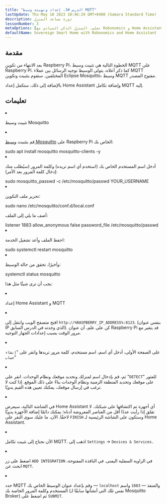 ```yaml
---
title: "الدرس #3، إعداد وتهيئة وسيط MQTT"
lastUpdate: Thu May 18 2023 10:46:29 GMT+0400 (Samara Standard Time)
description: دورة مساعد المنزل
lessonNumber: 3
metaOptions: [تعلم، المنزل الذكي السيادي مع Robonomics و Home Assistant]
defaultName: Sovereign Smart Home with Robonomics and Home Assistant
---
```


## مقدمة

بعد الانتهاء من تكوين Raspberry Pi، الخطوة التالية هي تثبيت وسيط MQTT على Raspberry Pi. كما ذكر أعلاه، يتولى الوسيط توجيه الرسائل بين عملاء MQTT المختلفين. ستقوم بتثبيت وتكوين Eclipse Mosquitto، وسيط MQTT مفتوح المصدر.

<LessonImages src="smart-house-course/lesson-3-1.jpg" alt="scheme" imageClasses="mb"/>

بالإضافة إلى ذلك، ستكمل إعداد Home Assistant وإضافة تكامل MQTT إليه.

## تعليمات

<List type="numbers">

<li>


تثبيت وسيط Mosquitto

<List>
<li>

قم بتثبيت [وسيط Mosquitto](https://mosquitto.org/) على Raspberry Pi الخاص بك:


<LessonCodeWrapper language="bash" noLines>
sudo apt install mosquitto mosquitto-clients -y
</LessonCodeWrapper>
</li>

<li>

أدخل اسم المستخدم الخاص بك (استخدم أي اسم تريده) وكلمة المرور (سيُطلب منك إدخال كلمة المرور بعد الأمر):

<LessonCodeWrapper language="bash" noLines codeClass="big-code">
sudo mosquitto_passwd -c /etc/mosquitto/passwd YOUR_USERNAME
</LessonCodeWrapper>

</li>

<li>

تحرير ملف التكوين:

<LessonCodeWrapper language="bash" noLines>
sudo nano /etc/mosquitto/conf.d/local.conf
</LessonCodeWrapper>

أضف ما يلي إلى الملف:

<LessonCodeWrapper language="bash">
listener 1883
allow_anonymous false
password_file /etc/mosquitto/passwd
</LessonCodeWrapper>
</li>

<li>

احفظ الملف وأعد تشغيل الخدمة:

<LessonCodeWrapper language="bash" noLines>
sudo systemctl restart mosquitto
</LessonCodeWrapper>
</li>

<li>

وأخيرًا، تحقق من حالة الوسيط:

<LessonCodeWrapper language="bash" noLines>
systemctl status mosquitto
</LessonCodeWrapper>

يجب أن ترى شيئًا مثل هذا:

<LessonImages src="smart-house-course/lesson-3-2.jpg" alt="code"/>
</li>
</List>
</li>

<li>

إعداد Home Assistant و MQTT

<List>

<li>

افتح متصفح الويب وانتقل إلى <code>http://%RASPBERRY_IP_ADDRESS%:8123</code>. (بنفس عنوان IP الذي وجدته في الدرس السابق). كن على علم، أن عنوان Raspberry Pi قد يتغير مع مرور الوقت بسبب إعدادات الجهاز التوجيه. 

<LessonVideo controls :videos="[{src: 'https://crustipfs.info/ipfs/QmYd1Mh2VHVyF3WgvFsN3NFkozXscnCVmEV2YG86UKtK3C', type:'mp4'}]" />

</li>

<li>

على الصفحة الأولى، أدخل أي اسم، اسم مستخدم، كلمة مرور تريدها وانقر على "<code>إنشاء حساب</code>"
</li>

<li>

ثم، قم بإدخال اسم لمنزلك وتحديد موقعك ونظام الوحدات. انقر على "<code>DETECT</code>" للعثور على موقعك وتحديد المنطقة الزمنية ونظام الوحدات بناءً على ذلك الموقع. إذا كنت لا ترغب في إرسال موقعك، يمكنك تعيين هذه القيم يدويًا.

</li>

<li>

في الشاشة التالية، سيعرض Home Assistant أي أجهزة تم اكتشافها على شبكتك. لا تقلق إذا رأيت عددًا أقل من العناصر المعروضة أدناه؛ يمكنك دائمًا إضافة الأجهزة يدويًا لاحقًا. الآن، ما عليك سوى النقر على <code>FINISH</code> وستكون على الشاشة الرئيسية لـ Home Assistant.

</li>

<li>

الآن نحتاج إلى تثبيت تكامل MQTT. اذهب إلى <code>Settings</code> -> <code>Devices & Services.</code>

<LessonVideo controls :videos="[{src: 'https://crustipfs.info/ipfs/QmYm9qNfpGdePRHRvmahY2DgHXRfAWNN6CasEY4tFRBARr', type:'mp4'}]" />

</li>

<li>

اضغط على زر <code>ADD INTEGRATION</code> في الزاوية السفلية اليمنى. في النافذة المفتوحة، ابحث عن <code>MQTT</code>.

</li>

<li>

حدد MQTT وقم بإعداد عنوان الوسيط الخاص بك — <code>localhost</code> والمنفذ — <code>1883</code> واسم المستخدم وكلمة المرور الخاصة بك (نفس تلك التي أنشأتها سابقًا لـ Mosquitto Broker) ثم اضغط على <code>SUBMIT</code>.
</li>

</List>
</li>
</List>
